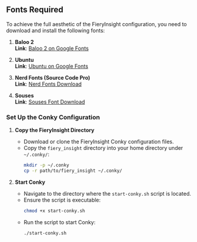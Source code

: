 ## Fonts Required

To achieve the full aesthetic of the FieryInsight configuration, you need to download and install the following fonts:

1. **Baloo 2**  
   **Link**: [Baloo 2 on Google Fonts](https://fonts.google.com/specimen/Baloo+2)

2. **Ubuntu**  
   **Link**: [Ubuntu on Google Fonts](https://fonts.google.com/specimen/Ubuntu)

3. **Nerd Fonts (Source Code Pro)**  
   **Link**: [Nerd Fonts Download](https://www.nerdfonts.com/font-downloads)

4. **Souses**  
   **Link**: [Souses Font Download](https://www.fonttr.com/souses-font)

### Set Up the Conky Configuration

1. **Copy the FieryInsight Directory**

   - Download or clone the FieryInsight Conky configuration files.
   - Copy the `fiery_insight` directory into your home directory under `~/.conky/`:
     ```bash
     mkdir -p ~/.conky
     cp -r path/to/fiery_insight ~/.conky/
     ```

2. **Start Conky**

   - Navigate to the directory where the `start-conky.sh` script is located.
   - Ensure the script is executable:
     ```bash
     chmod +x start-conky.sh
     ```
   - Run the script to start Conky:
     ```bash
     ./start-conky.sh
     ```
